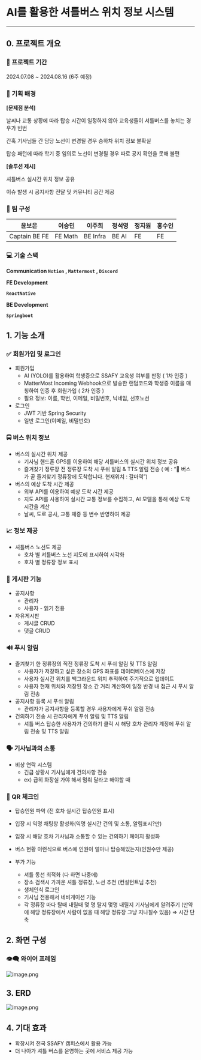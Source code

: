 # AI를 활용한 셔틀버스 위치 정보 시스템

---

## 0. 프로젝트 개요

### **📆 프로젝트** 기간

2024.07.08 ~ 2024.08.16 (6주 예정)

### **💭** 기획 배경

**[문제점 분석]**

날씨나 교통 상황에 따라 탑승 시간이 일정하지 않아 교육생들이 셔틀버스를 놓치는 경우가 빈번

간혹 기사님들 간 담당 노선이 변경될 경우 승하차 위치 정보 불확실

탑승 패턴에 따라 학기 중 임의로 노선이 변경될 경우 따로 공지 확인을 못해 불편

**[솔루션 제시]**

셔틀버스 실시간 위치 정보 공유

이슈 발생 시 공지사항 전달 및 커뮤니티 공간 제공

### **👯 팀 구성**

| 윤보은        | 이승민  | 이주희   | 정석영 | 정지원 | 홍수인 |
| ------------- | ------- | -------- | ------ | ------ | ------ |
| Captain BE FE | FE Math | BE Infra | BE AI  | FE     | FE     |

### **💻 기술 스택**

**Communication
`Notion` , `Mattermost` , `Discord`**

**FE Development**

**`ReactNative`**

**BE Development**

**`Springboot`**

## 1. 기능 소개

### **✅ 회원가입 및 로그인**

- 회원가입
  - AI (YOLO)를 활용하여 학생증으로 SSAFY 교육생 여부를 판정 ( 1차 인증 )
  - MatterMost Incoming Webhook으로 발송한 랜덤코드와 학생증 이름을 매칭하여 인증 후 회원가입 ( 2차 인증 )
  - 필요 정보: 이름, 학번, 이메일, 비밀번호, 닉네임, 선호노선
- 로그인
  - JWT 기반 Spring Security
  - 일반 로그인(이메일, 비밀번호)

### 🚍 버스 위치 정보

- 버스의 실시간 위치 제공
  - 기사님 핸드폰 GPS를 이용하여 해당 셔틀버스의 실시간 위치 정보 공유
  - 즐겨찾기 정류장 전 정류장 도착 시 푸쉬 알림 & TTS 알림 전송 ( 예 : “🚌 버스가 곧 즐겨찾기 정류장에 도착합니다. 현재위치 : 갈마역”)
- 버스의 예상 도착 시간 제공
  - 외부 API를 이용하여 예상 도착 시간 제공
  - 지도 API를 사용하여 실시간 교통 정보를 수집하고, AI 모델을 통해 예상 도착 시간을 계산
  - 날씨, 도로 공사, 교통 체증 등 변수 반영하여 제공

### 📈 정보 제공

- 셔틀버스 노선도 제공
  - 호차 별 셔틀버스 노선 지도에 표시하여 시각화
  - 호차 별 정류장 정보 표시

### 💬 게시판 기능

- 공지사항
  - 관리자
  - 사용자 - 읽기 전용
- 자유게시판
  - 게시글 CRUD
  - 댓글 CRUD

### 🔊 푸시 알림

- 즐겨찾기 한 정류장의 직전 정류장 도착 시 푸쉬 알림 및 TTS 알림
  - 사용자가 저장하고 싶은 장소의 GPS 좌표를 데이터베이스에 저장
  - 사용자 실시간 위치를 백그라운드 위치 추적하여 주기적으로 업데이트
  - 사용자 현재 위치와 저장된 장소 간 거리 계산하여 일정 반경 내 접근 시 푸시 알림 전송
- 공지사항 등록 시 푸쉬 알림
  - 관리자가 공지사항을 등록할 경우 사용자에게 푸쉬 알림 전송
- 건의하기 전송 시 관리자에게 푸쉬 알림 및 TTS 알림
  - 셔틀 버스 탑승한 사용자가 건의하기 클릭 시 해당 호차 관리자 계정에 푸쉬 알림 전송 및 TTS 알림

### 🗣️ 기사님과의 소통

- 비상 연락 시스템
  - 긴급 상황시 기사님에게 건의사항 전송
  - ex) 급히 화장실 가야 해서 멈춰 달라고 해야할 때

### 🎫 QR 체크인

- 탑승인원 파악 (전 호차 실시간 탑승인원 표시)
- 입장 시 익명 채팅창 활성화(익명 실시간 건의 및 소통, 알림표시?만)
- 입장 시 해당 호차 기사님과 소통할 수 있는 건의하기 페이지 활성화
- 버스 현황 이런식으로 버스에 인원이 얼마나 탑승해있는지(인원수만 제공)

- 부가 기능
  - 셔틀 동선 최적화 (다 하면 나중에)
  - 장소 검색시 가까운 셔틀 정류장, 노선 추천 (컨설턴트님 추천)
  - 생체인식 로그인
  - 기사님 전용해서 네비게이션 기능
  - 각 정류장 마다 탈때 내릴때 몇 명 탈지 몇명 내릴지 기사님에게 알려주기 (만약에 해당 정류장에서 사람이 없을 때 해당 정류장 그냥 지나칠수 있음) ⇒ 시간 단축

## 2. 화면 구성

### 👁‍🗨 와이어 프레임

![image.png](https://prod-files-secure.s3.us-west-2.amazonaws.com/f013385e-9dd0-40f7-b35e-40ac32ef030e/b5d06333-f52d-48d9-89e5-1f0be7018d61/image.png)

## 3. ERD

![image.png](https://prod-files-secure.s3.us-west-2.amazonaws.com/f013385e-9dd0-40f7-b35e-40ac32ef030e/a098b4a8-48f4-4178-8898-6ea3933811b9/image.png)

## 4. 기대 효과

- 확장시켜 전국 SSAFY 캠퍼스에서 활용 가능
- 더 나아가 셔틀 버스를 운영하는 곳에 서비스 제공 가능
